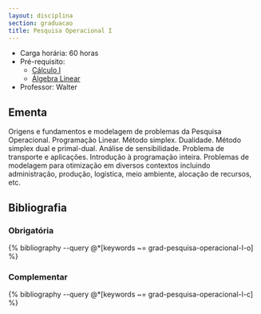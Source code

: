 ```yaml
---
layout: disciplina
section: graduacao
title: Pesquisa Operacional I
---
```


- Carga horária: 60 horas 
- Pré-requisito: 
    - [Cálculo I](calculo-I.html)
    - [Álgebra Linear](algebra-linear.html)
- Professor: Walter

## Ementa 

Origens e fundamentos e modelagem de problemas da Pesquisa
Operacional. Programação Linear. Método simplex. Dualidade. Método
simplex dual e primal-dual. Análise de sensibilidade. Problema de
transporte e aplicações. Introdução à programação inteira. Problemas
de modelagem para otimização em diversos contextos incluindo
administração, produção, logística, meio ambiente, alocação de
recursos, etc.

## Bibliografia

### Obrigatória

{% bibliography --query @*[keywords ~= grad-pesquisa-operacional-I-o] %}

### Complementar

{% bibliography --query @*[keywords ~= grad-pesquisa-operacional-I-c] %}
